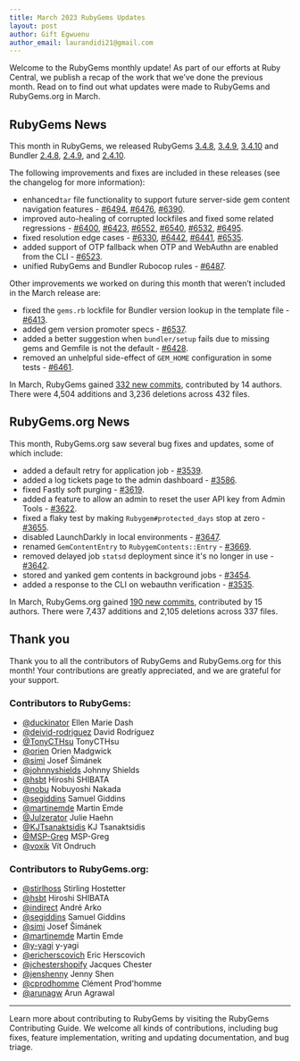 ```yaml
---
title: March 2023 RubyGems Updates
layout: post
author: Gift Egwuenu
author_email: laurandidi21@gmail.com
---
```


Welcome to the RubyGems monthly update! As part of our efforts at Ruby Central, we publish a recap of the work that we’ve done the previous month. Read on to find out what updates were made to RubyGems and RubyGems.org in March.

## RubyGems News

This month in RubyGems, we released RubyGems [3.4.8](https://github.com/rubygems/rubygems/blob/master/CHANGELOG.md#348--2023-03-08), [3.4.9](https://github.com/rubygems/rubygems/blob/master/CHANGELOG.md#349--2023-03-20), [3.4.10](https://github.com/rubygems/rubygems/blob/master/CHANGELOG.md#3410--2023-03-27) and Bundler [2.4.8](https://github.com/rubygems/rubygems/blob/master/bundler/CHANGELOG.md#248-march-8-2023), [2.4.9](https://github.com/rubygems/rubygems/blob/master/bundler/CHANGELOG.md#249-march-20-2023), and [2.4.10](https://github.com/rubygems/rubygems/blob/master/bundler/CHANGELOG.md#2410-march-27-2023).

The following improvements and fixes are included in these releases (see the changelog for more information):

- enhanced`tar` file functionality to support future server-side gem content navigation features - [#6494](https://github.com/rubygems/rubygems/pull/6494), [#6476](https://github.com/rubygems/rubygems/pull/6476), [#6390](https://github.com/rubygems/rubygems/pull/6390).
- improved auto-healing of corrupted lockfiles and fixed some related regressions - [#6400](https://github.com/rubygems/rubygems/pull/6400), [#6423](https://github.com/rubygems/rubygems/pull/6423), [#6552](https://github.com/rubygems/rubygems/pull/6552), [#6540](https://github.com/rubygems/rubygems/pull/6540), [#6532](https://github.com/rubygems/rubygems/pull/6532), [#6495](https://github.com/rubygems/rubygems/pull/6495).
- fixed resolution edge cases - [#6330](https://github.com/rubygems/rubygems/pull/6330), [#6442](https://github.com/rubygems/rubygems/pull/6442), [#6441](https://github.com/rubygems/rubygems/pull/6441), [#6535](https://github.com/rubygems/rubygems/pull/6535).
- added support of OTP fallback when OTP and WebAuthn are enabled from the CLI - [#6523](https://github.com/rubygems/rubygems/pull/6523).
- unified RubyGems and Bundler Rubocop rules - [#6487](https://github.com/rubygems/rubygems/pull/6487).

Other improvements we worked on during this month that weren’t included in the March release are:

- fixed the `gems.rb` lockfile for Bundler version lookup in the template file - [#6413](https://github.com/rubygems/rubygems/pull/6413).
- added gem version promoter specs - [#6537](https://github.com/rubygems/rubygems/pull/6537).
- added a better suggestion when `bundler/setup` fails due to missing gems and Gemfile is not the default - [#6428](https://github.com/rubygems/rubygems/pull/6428).
- removed an unhelpful side-effect of `GEM_HOME` configuration in some tests - [#6461](https://github.com/rubygems/rubygems/pull/6461).

In March, RubyGems gained [332 new commits](https://github.com/rubygems/rubygems/compare/master@%7B2023-03-01%7D...master@%7B2023-03-31%7D), contributed by 14 authors. There were 4,504 additions and 3,236 deletions across 432 files.

## RubyGems.org News

This month, RubyGems.org saw several bug fixes and updates, some of which include:

- added a default retry for application job - [#3539](https://github.com/rubygems/rubygems.org/pull/3539).
- added a log tickets page to the admin dashboard - [#3586](https://github.com/rubygems/rubygems.org/pull/3586).
- fixed Fastly soft purging - [#3619](https://github.com/rubygems/rubygems.org/pull/3619).
- added a feature to allow an admin to reset the user API key from Admin Tools - [#3622](https://github.com/rubygems/rubygems.org/pull/3622).
- fixed a flaky test by making `Rubygem#protected_days` stop at zero - [#3655](https://github.com/rubygems/rubygems.org/pull/3655).
- disabled LaunchDarkly in local environments - [#3647](https://github.com/rubygems/rubygems.org/pull/3647).
- renamed `GemContentEntry` to `RubygemContents::Entry` - [#3669](https://github.com/rubygems/rubygems.org/pull/3669).
- removed delayed job `statsd` deployment since it's no longer in use - [#3642](https://github.com/rubygems/rubygems.org/pull/3642).
- stored and yanked gem contents in background jobs - [#3454](https://github.com/rubygems/rubygems.org/pull/3454).
- added a response to the CLI on webauthn verification - [#3535](https://github.com/rubygems/rubygems.org/pull/3535).

In March, RubyGems.org gained [190 new commits](https://github.com/rubygems/rubygems.org/compare/master@%7B2023-03-01%7D...master@%7B2023-03-31%7D), contributed by 15 authors. There were 7,437 additions and 2,105 deletions across 337 files.

## Thank you

Thank you to all the contributors of RubyGems and RubyGems.org for this month! Your contributions are greatly appreciated, and we are grateful for your support.

### Contributors to RubyGems:

- [@duckinator](https://github.com/duckinator) Ellen Marie Dash
- [@deivid-rodriguez](https://github.com/deivid-rodriguez) David Rodríguez
- [@TonyCTHsu](https://github.com/TonyCTHsu) TonyCTHsu
- [@orien](https://github.com/orien) Orien Madgwick
- [@simi](https://github.com/simi) Josef Šimánek
- [@johnnyshields](https://github.com/johnnyshields) Johnny Shields
- [@hsbt](https://github.com/hsbt) Hiroshi SHIBATA
- [@nobu](https://github.com/nobu) Nobuyoshi Nakada
- [@segiddins](https://github.com/segiddins) Samuel Giddins
- [@martinemde](https://github.com/martinemde) Martin Emde
- [@Julzerator](https://github.com/Julzerator) Julie Haehn
- [@KJTsanaktsidis](https://github.com/KJTsanaktsidis) KJ Tsanaktsidis
- [@MSP-Greg](https://github.com/MSP-Greg) MSP-Greg
- [@voxik](https://github.com/voxik) Vít Ondruch
 
### Contributors to RubyGems.org:

- [@stirlhoss](https://github.com/stirlhoss) Stirling Hostetter
- [@hsbt](https://github.com/hsbt) Hiroshi SHIBATA
- [@indirect](https://github.com/indirect) André Arko
- [@segiddins](https://github.com/segiddins) Samuel Giddins
- [@simi](https://github.com/simi) Josef Šimánek
- [@martinemde](https://github.com/martinemde) Martin Emde
- [@y-yagi](https://github.com/y-yagi) y-yagi
- [@ericherscovich](https://github.com/ericherscovich) Eric Herscovich
- [@jchestershopify](https://github.com/jchestershopify) Jacques Chester
- [@jenshenny](https://github.com/jenshenny) Jenny Shen
- [@cprodhomme](https://github.com/cprodhomme) Clément Prod'homme
- [@arunagw](https://github.com/arunagw) Arun Agrawal

---
Learn more about contributing to RubyGems by visiting the RubyGems Contributing Guide. We welcome all kinds of contributions, including bug fixes, feature implementation, writing and updating documentation, and bug triage.
